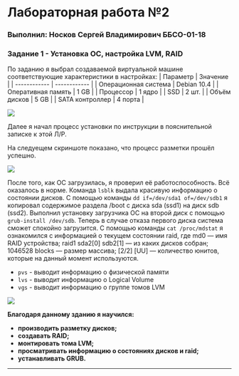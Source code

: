 # Лабораторная работа №2
###  Выполнил: Носков Сергей Владимирович ББСО-01-18

### Задание 1 - Установка ОС, настройка LVM, RAID
По заданию я выбрал создаваемой виртуальной машине соответствующие характеристики в настройках:
| Параметр  | Значение  |
| ------------ | ------------ |
| Операционная система | Debian 10.4 |
|  Оперативная память | 1 GB  |
| Процессор  |  1 ядро |
| SSD  | 2 шт.  |
| Объём дисков  | 5 GB  |
| SATA контроллер  | 4 порта  |

![](https://github.com/noskovsv/labsOS/blob/master/Screenshots/2.1.jpg)

Далее я начал процесс установки по инструкции в пояснительной записке к этой Л/Р.

На следуещем скриншоте показано, что процесс разметки прошёл успешно.

![](https://github.com/noskovsv/labsOS/blob/master/Screenshots/2.2.jpg)

После того, как ОС загрузилась, я проверил её работоспособность. Всё оказалось в норме.
Команда `lsblk`  выдала красивую информацию о состоянии дисков. С помощью команды `dd if=/dev/sda1 of=/dev/sdb1` я копировал содержимое раздела /boot с диска sda (ssd1) на диск sdb (ssd2).  Выполнил установку загрузчика ОС на второй диск с помощью `grub-install /dev/sdb`. Теперь в случае отказа первого диска система сможет спокойно загрузится. 
C помощью команды `cat /proc/mdstat` я ознакомился с информацией о текущем состоянии raid, где md0 — имя RAID устройства; raid1 sda2[0] sdb2[1] — из каких дисков собран; 1046528 blocks — размер массива; [2/2] [UU] — количество юнитов, которые на данный момент используются.
- `pvs` - выводит информацию о физической памяти
- `lvs` - выводит информацию о Logical Volume
- `vgs` - выводит информацию о группе томов LVM

![](https://github.com/noskovsv/labsOS/blob/master/Screenshots/2.3.jpg)

**Благодаря данному зданию я научился:**
- **производить разметку дисков;**
- **создавать RAID;**
- **монтировать тома LVM;**
- **просматривать информацию о состояниях дисков и raid;**
- **устанавливать GRUB.**

------------
